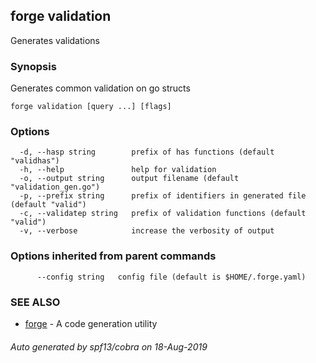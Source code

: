 ## forge validation

Generates validations

### Synopsis

Generates common validation on go structs

```
forge validation [query ...] [flags]
```

### Options

```
  -d, --hasp string        prefix of has functions (default "validhas")
  -h, --help               help for validation
  -o, --output string      output filename (default "validation_gen.go")
  -p, --prefix string      prefix of identifiers in generated file (default "valid")
  -c, --validatep string   prefix of validation functions (default "valid")
  -v, --verbose            increase the verbosity of output
```

### Options inherited from parent commands

```
      --config string   config file (default is $HOME/.forge.yaml)
```

### SEE ALSO

* [forge](forge.md)	 - A code generation utility

###### Auto generated by spf13/cobra on 18-Aug-2019
